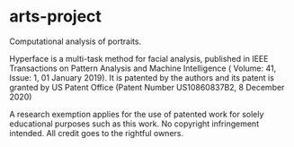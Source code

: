 # arts-project

Computational analysis of portraits.

Hyperface is a multi-task method for facial analysis, published in IEEE Transactions on Pattern Analysis and Machine Intelligence ( Volume: 41, Issue: 1, 01 January 2019). It is patented by the authors and its patent is granted by US Patent Office (Patent Number US10860837B2, 8 December 2020)

A research exemption applies for the use of patented work for solely educational purposes such as this work. No copyright infringement intended. All credit goes to the rightful owners.
